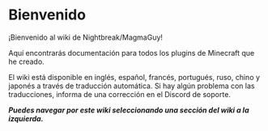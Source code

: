 # Bienvenido

¡Bienvenido al wiki de Nightbreak/MagmaGuy!

Aquí encontrarás documentación para todos los plugins de Minecraft que he creado.

El wiki está disponible en inglés, español, francés, portugués, ruso, chino y japonés a través de traducción automática. Si hay algún problema con las traducciones, informa de una corrección en el Discord de soporte.

***Puedes navegar por este wiki seleccionando una sección del wiki a la izquierda.*** 
